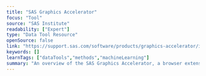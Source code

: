 ```yaml
---
title: "SAS Graphics Accelerator"
focus: "Tool"
source: "SAS Institute"
readability: ["Expert"]
type: "Data Tool Resource"
openSource: false
link: "https://support.sas.com/software/products/graphics-accelerator/index.html#s1=1"
keywords: []
learnTags: ["dataTools","methods","machineLearning"]
summary: "An overview of the SAS Graphics Accelerator, a browser extension that enables alternative presentations of data visualizations.  "
---
```

